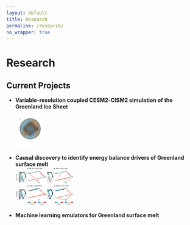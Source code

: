 ```yaml
---
layout: default
title: Research
permalink: /research/
no_wrapper: true
---
```


# Research

## Current Projects
- **Variable-resolution coupled CESM2-CISM2 simulation of the Greenland Ice Sheet**
  <br>
  <img src="/assets/img/grid-ARCTIC.pdf" alt="ARCTIC grid" height="100">
  
- **Causal discovery to identify energy balance drivers of Greenland surface melt**
  <br>
  <img src="/assets/img/fig2_causal_graph_monthly_1940_1969_conservative_nofdrc_robustparcorr_taumax12_alpha01.png" alt="causal graph" height="100">
  
- **Machine learning emulators for Greenland surface melt**
